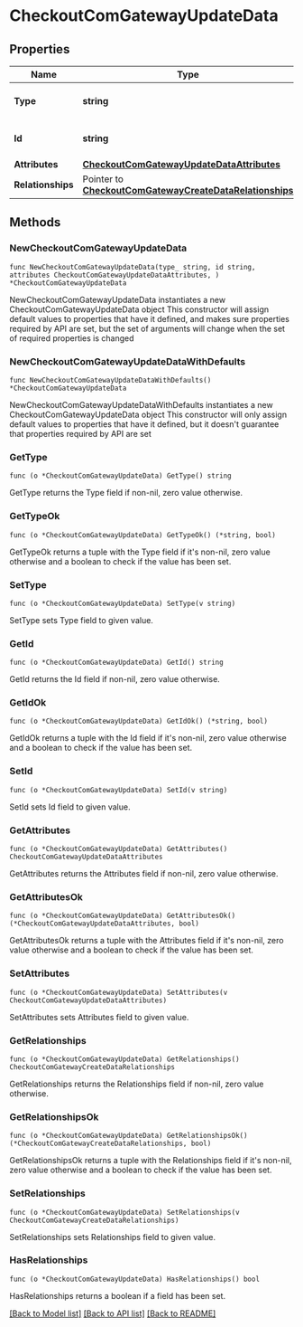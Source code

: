 # CheckoutComGatewayUpdateData

## Properties

Name | Type | Description | Notes
------------ | ------------- | ------------- | -------------
**Type** | **string** | The resource&#39;s type | 
**Id** | **string** | The resource&#39;s id | 
**Attributes** | [**CheckoutComGatewayUpdateDataAttributes**](CheckoutComGatewayUpdateDataAttributes.md) |  | 
**Relationships** | Pointer to [**CheckoutComGatewayCreateDataRelationships**](CheckoutComGatewayCreateDataRelationships.md) |  | [optional] 

## Methods

### NewCheckoutComGatewayUpdateData

`func NewCheckoutComGatewayUpdateData(type_ string, id string, attributes CheckoutComGatewayUpdateDataAttributes, ) *CheckoutComGatewayUpdateData`

NewCheckoutComGatewayUpdateData instantiates a new CheckoutComGatewayUpdateData object
This constructor will assign default values to properties that have it defined,
and makes sure properties required by API are set, but the set of arguments
will change when the set of required properties is changed

### NewCheckoutComGatewayUpdateDataWithDefaults

`func NewCheckoutComGatewayUpdateDataWithDefaults() *CheckoutComGatewayUpdateData`

NewCheckoutComGatewayUpdateDataWithDefaults instantiates a new CheckoutComGatewayUpdateData object
This constructor will only assign default values to properties that have it defined,
but it doesn't guarantee that properties required by API are set

### GetType

`func (o *CheckoutComGatewayUpdateData) GetType() string`

GetType returns the Type field if non-nil, zero value otherwise.

### GetTypeOk

`func (o *CheckoutComGatewayUpdateData) GetTypeOk() (*string, bool)`

GetTypeOk returns a tuple with the Type field if it's non-nil, zero value otherwise
and a boolean to check if the value has been set.

### SetType

`func (o *CheckoutComGatewayUpdateData) SetType(v string)`

SetType sets Type field to given value.


### GetId

`func (o *CheckoutComGatewayUpdateData) GetId() string`

GetId returns the Id field if non-nil, zero value otherwise.

### GetIdOk

`func (o *CheckoutComGatewayUpdateData) GetIdOk() (*string, bool)`

GetIdOk returns a tuple with the Id field if it's non-nil, zero value otherwise
and a boolean to check if the value has been set.

### SetId

`func (o *CheckoutComGatewayUpdateData) SetId(v string)`

SetId sets Id field to given value.


### GetAttributes

`func (o *CheckoutComGatewayUpdateData) GetAttributes() CheckoutComGatewayUpdateDataAttributes`

GetAttributes returns the Attributes field if non-nil, zero value otherwise.

### GetAttributesOk

`func (o *CheckoutComGatewayUpdateData) GetAttributesOk() (*CheckoutComGatewayUpdateDataAttributes, bool)`

GetAttributesOk returns a tuple with the Attributes field if it's non-nil, zero value otherwise
and a boolean to check if the value has been set.

### SetAttributes

`func (o *CheckoutComGatewayUpdateData) SetAttributes(v CheckoutComGatewayUpdateDataAttributes)`

SetAttributes sets Attributes field to given value.


### GetRelationships

`func (o *CheckoutComGatewayUpdateData) GetRelationships() CheckoutComGatewayCreateDataRelationships`

GetRelationships returns the Relationships field if non-nil, zero value otherwise.

### GetRelationshipsOk

`func (o *CheckoutComGatewayUpdateData) GetRelationshipsOk() (*CheckoutComGatewayCreateDataRelationships, bool)`

GetRelationshipsOk returns a tuple with the Relationships field if it's non-nil, zero value otherwise
and a boolean to check if the value has been set.

### SetRelationships

`func (o *CheckoutComGatewayUpdateData) SetRelationships(v CheckoutComGatewayCreateDataRelationships)`

SetRelationships sets Relationships field to given value.

### HasRelationships

`func (o *CheckoutComGatewayUpdateData) HasRelationships() bool`

HasRelationships returns a boolean if a field has been set.


[[Back to Model list]](../README.md#documentation-for-models) [[Back to API list]](../README.md#documentation-for-api-endpoints) [[Back to README]](../README.md)


